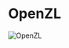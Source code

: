 # OpenZL


![OpenZL](https://user-images.githubusercontent.com/720571/166172246-bf37c77e-51e2-4176-8195-70a9361319d7.svg)
